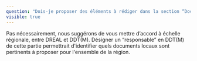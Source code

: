 ```yaml
---
question: "Dois-je proposer des éléments à rédiger dans la section “Documents locaux” de la partie “Dispositions de documents supra-territoriaux et doctrines” ?"
visible: true
---
```


Pas nécessairement, nous suggérons de vous mettre d’accord à échelle régionale, entre DREAL et DDT(M). Désigner un “responsable” en DDT(M) de cette partie permettrait d'identifier quels documents locaux sont pertinents à proposer pour l'ensemble de la région. 
